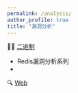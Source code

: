 ```yaml
---
permalink: /analysis/
author_profile: true
title: "漏洞分析"
---
```


🧑‍💻 [二进制](./binary.html)
- Redis漏洞分析系列
- 

🔍 [Web]()

